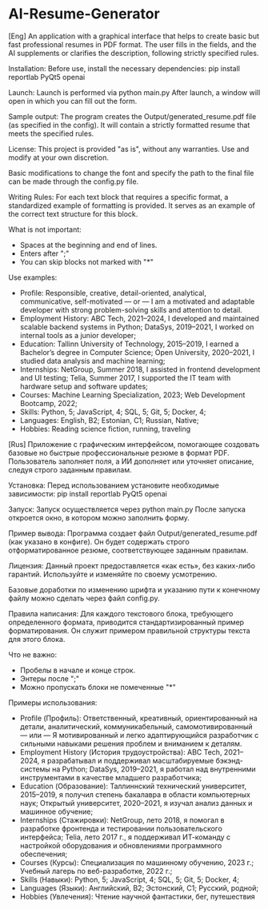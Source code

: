 # AI-Resume-Generator
[Eng]
An application with a graphical interface that helps to create basic but fast professional resumes in PDF format. The user fills in the fields, and the AI ​​supplements or clarifies the description, following strictly specified rules.

Installation:
Before use, install the necessary dependencies:
pip install reportlab PyQt5 openai

Launch:
Launch is performed via python main.py
After launch, a window will open in which you can fill out the form.

Sample output:
The program creates the Output/generated_resume.pdf file (as specified in the config). It will contain a strictly formatted resume that meets the specified rules.

License:
This project is provided "as is", without any warranties. Use and modify at your own discretion.

Basic modifications to change the font and specify the path to the final file can be made through the config.py file.

Writing Rules:
For each text block that requires a specific format, a standardized example of formatting is provided. It serves as an example of the correct text structure for this block.

What is not important:
- Spaces at the beginning and end of lines.
- Enters after ";"
- You can skip blocks not marked with "*"

Use examples:
- Profile:
Responsible, creative, detail-oriented, analytical, communicative, self-motivated
— or —
I am a motivated and adaptable developer with strong problem-solving skills and attention to detail.
- Employment History:
ABC Tech, 2021–2024, I developed and maintained scalable backend systems in Python;
DataSys, 2019–2021, I worked on internal tools as a junior developer;
- Education:
Tallinn University of Technology, 2015–2019, I earned a Bachelor’s degree in Computer Science;
Open University, 2020–2021, I studied data analysis and machine learning;
- Internships:
NetGroup, Summer 2018, I assisted in frontend development and UI testing;
Telia, Summer 2017, I supported the IT team with hardware setup and software updates;
- Courses:
Machine Learning Specialization, 2023;
Web Development Bootcamp, 2022;
- Skills:
Python, 5;
JavaScript, 4;
SQL, 5;
Git, 5;
Docker, 4;
- Languages:
English, B2;
Estonian, C1;
Russian, Native;
- Hobbies:
Reading science fiction, running, traveling

[Rus]
Приложение с графическим интерфейсом, помогающее создовать базовые но быстрые профессиональные резюме в формат PDF. Пользователь заполняет поля, а ИИ дополняет или уточняет описание, следуя строго заданным правилам.

Установка:
Перед использованием установите необходимые зависимости:
pip install reportlab PyQt5 openai

Запуск:
Запуск осуществляется через python main.py
После запуска откроется окно, в котором можно заполнить форму.

Пример вывода:
Программа создает файл Output/generated_resume.pdf (как указано в конфиге). Он будет содержать строго отформатированное резюме, соответствующее заданным правилам.

Лицензия:
Данный проект предоставляется «как есть», без каких-либо гарантий. Используйте и изменяйте по своему усмотрению.

Базовые доработки по изменению шрифта и указанию пути к конечному файлу можно сделать через файл config.py.

Правила написания:
Для каждого текстового блока, требующего определенного формата, приводится стандартизированный пример форматирования. Он служит примером правильной структуры текста для этого блока.

Что не важно:
- Пробелы в начале и конце строк.
- Энтеры после ";"
- Можно пропускать блоки не помеченные "*"

Примеры использования:
- Profile (Профиль):
Ответственный, креативный, ориентированный на детали, аналитический, коммуникабельный, самомотивированный
— или —
Я мотивированный и легко адаптирующийся разработчик с сильными навыками решения проблем и вниманием к деталям.
- Employment History (История трудоустройства):
ABC Tech, 2021–2024, я разрабатывал и поддерживал масштабируемые бэкэнд-системы на Python;
DataSys, 2019–2021, я работал над внутренними инструментами в качестве младшего разработчика;
- Education (Образование):
Таллиннский технический университет, 2015–2019, я получил степень бакалавра в области компьютерных наук;
Открытый университет, 2020–2021, я изучал анализ данных и машинное обучение;
- Internships (Стажировки):
NetGroup, лето 2018, я помогал в разработке фронтенда и тестировании пользовательского интерфейса;
Telia, лето 2017 г., я поддерживал ИТ-команду с настройкой оборудования и обновлениями программного обеспечения;
- Courses (Курсы):
Специализация по машинному обучению, 2023 г.;
Учебный лагерь по веб-разработке, 2022 г.;
- Skills (Навыки):
Python, 5;
JavaScript, 4;
SQL, 5;
Git, 5;
Docker, 4;
- Languages (Языки):
Английский, B2;
Эстонский, C1;
Русский, родной;
- Hobbies (Увлечения):
Чтение научной фантастики, бег, путешествия
